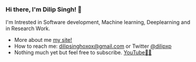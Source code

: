 [commnet]: <> (<img align="right" src="https://github.com/dilipxp/dilipxp/blob/main/spidy.png" alt="It's me Spider Man"/>)

### Hi there, I'm Dilip Singh! 👋

I'm Intrested in Software development, Machine learning, Deeplearning and in Research Work.



-   More about me [my site!](https://www.dilipxp.me)
-   How to reach me: dilipsinghoxox@gmail.com or Twitter [@dilipxp](https://twitter.com/dilipxp)
-   Nothing much yet but feel free to subscribe. [YouTube👦🏻](https://www.youtube.com/channel/UC0Jm0EISAtsqRl03By6-udg?view_as=subscriber)

